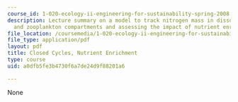 ```yaml
---
course_id: 1-020-ecology-ii-engineering-for-sustainability-spring-2008
description: Lecture summary on a model to track nitrogen mass in dissolved, phytoplankton,
  and zooplankton compartments and assessing the impact of nutrient enrichment.
file_location: /coursemedia/1-020-ecology-ii-engineering-for-sustainability-spring-2008/a0dfb5fe3b4730f6a7de24d9f88201a6_lec5.pdf
file_type: application/pdf
layout: pdf
title: Closed Cycles, Nutrient Enrichment
type: course
uid: a0dfb5fe3b4730f6a7de24d9f88201a6

---
```

None
